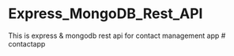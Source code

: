 # Express_MongoDB_Rest_API
This is express &amp; mongodb rest api for contact management app
#   c o n t a c t a p p 
 
 
